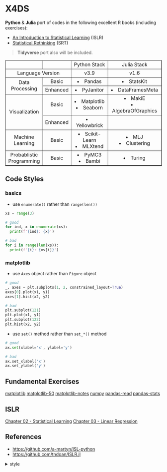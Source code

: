 # X4DS

**Python** & **Julia** port of codes in the following excellent R books (including exercises):

- [An Introduction to Statistical Learning](https://www.statlearning.com/) (ISLR)
- [Statistical Rethinking](https://xcelab.net/rm/statistical-rethinking/) (SRT)

> **Tidyverse** port also will be included.

<table border="1">
  <thead>
    <tr>
      <td></td>
      <td></td>
      <td>Python Stack</td>
      <td>Julia Stack</td>
    </tr>
  </thead>
  <tbody>
    <tr>
      <td colspan="2">Language Version</td>
      <td>v3.9</td>
      <td>v1.6</td>
    </tr>
    <tr>
      <td rowspan="2">Data <br />Processing</td>
      <td>Basic</td>
      <td><li>Pandas</li></td>
      <td><li>StatsKit</li></td>
    </tr>
    <tr>
      <td>Enhanced</td>
      <td><li>PyJanitor</li></td>
      <td><li>DataFramesMeta</li></td>
    </tr>
    <tr>
      <td rowspan="2">Visualization</td>
      <td>Basic</td>
      <td>
        <li>Matplotlib</li>
        <li>Seaborn</li>
      </td>
      <td>
        <li>MakiE</li>
        <li>AlgebraOfGraphics</li>
      </td>
    </tr>
    <tr>
      <td>Enhanced</td>
      <td><li>Yellowbrick</li></td>
      <td></td>
    </tr>
    <tr>
      <td>Machine<br />Learning</td>
      <td>Basic</td>
      <td>
        <li>Scikit-Learn</li>
        <li>MLXtend</li>
      </td>
      <td>
        <li>MLJ</li>
        <li>Clustering</li>
      </td>
    </tr>
    <tr>
      <td>
        Probablistic<br />
        Programming
      </td>
      <td>Basic</td>
      <td>
        <li>PyMC3</li>
        <li>Bambi</li>
      </td>
      <td><li>Turing</li></td>
    </tr>
  </tbody>
</table>

## Code Styles

### basics

- use `enumerate()` rather than `range(len())`

```python
xs = range(3)

# good
for ind, x in enumerate(xs):
  print(f'{ind}: {x}')

# bad
for i in range(len(xs)):
  print(f'{i}: {xs[i]}')
```

### matplotlib

- use `Axes` object rather than `Figure` object

```python
# good
_, axes = plt.subplots(1, 2, constrained_layout=True)
axes[0].plot(x1, y1)
axes[1].hist(x2, y2)

# bad
plt.subplot(121)
plt.plot(x1, y1)
plt.subplot(122)
plt.hist(x2, y2)
```

- use `set()` method rather than `set_*()` method

```python
# good
ax.set(xlabel='x', ylabel='y')

# bad
ax.set_xlabel('x')
ax.set_ylabel('y')
```

## Fundamental Exercises

[matplotlib](https://nbviewer.jupyter.org/github/gitony0101/X4DS/blob/main/evan.ipynb)
[matplotlib-50](https://nbviewer.jupyter.org/github/gitony0101/X4DS/blob/main/evan/mpl50.ipynb)
[matplotlib-notes](https://nbviewer.jupyter.org/github/gitony0101/X4DS/blob/main/evan/matplotlib_notes.ipynb)
[numpy](https://nbviewer.jupyter.org/github/gitony0101/X4DS/blob/main/evan/numpy.ipynb)
[pandas-read](https://nbviewer.jupyter.org/github/gitony0101/X4DS/blob/main/evan/pandas_read.ipynb)
[pandas-stats](https://nbviewer.jupyter.org/github/gitony0101/X4DS/blob/main/evan/pandas_stats.ipynb)

## ISLR

[Chapter 02 - Statistical Learning](https://nbviewer.jupyter.org/github/gitony0101/X4DS/blob/main/ISLR/Ch02%20-%20Statistical%20Learning.ipynb)
[Chapter 03 - Linear Regression](https://nbviewer.jupyter.org/github/gitony0101/X4DS/blob/main/ISLR/Ch03%20-%20Linear%20Regression.ipynb)

## References

- https://github.com/a-martyn/ISL-python
- https://github.com/tndoan/ISLR.jl

<details>
  <summary>style</summary>
  <style>
    table {
      border-collapse: collapse;
      text-align: center;
    }
  </style>
</details>
